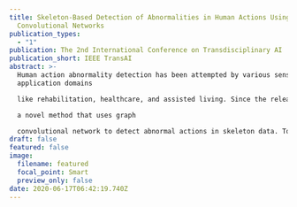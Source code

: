 ```yaml
---
title: Skeleton-Based Detection of Abnormalities in Human Actions Using Graph
  Convolutional Networks
publication_types:
  - "1"
publication: The 2nd International Conference on Transdisciplinary AI
publication_short: IEEE TransAI
abstract: >-
  Human action abnormality detection has been attempted by various sensors for
  application domains

  like rehabilitation, healthcare, and assisted living. Since the release of motion sensors that ease the human body skeleton retrieval, skeleton-based human action recognition has recently been an active topic in the area of artificial intelligence. Unlike human action recognition, human action abnormality detection is an emerging field that aims to detect the incorrect action from the same action class. Graph convolutional network has been widely adopted for human action recognition. However, to the best of our knowledge, whether it could be effective for the task of human action abnormality detection has not been attempted. To advance prior work in the emerging field of human action abnormality detection, we propose

  a novel method that uses graph

  convolutional network to detect abnormal actions in skeleton data. To validate the effectiveness of our proposed method, we conduct extensive experiments on a public dataset called UI-PRMD. Based on the experimental results, our proposed method achieved superior action abnormality detection performance comparing with existing deep learning methods.
draft: false
featured: false
image:
  filename: featured
  focal_point: Smart
  preview_only: false
date: 2020-06-17T06:42:19.740Z
---
```

